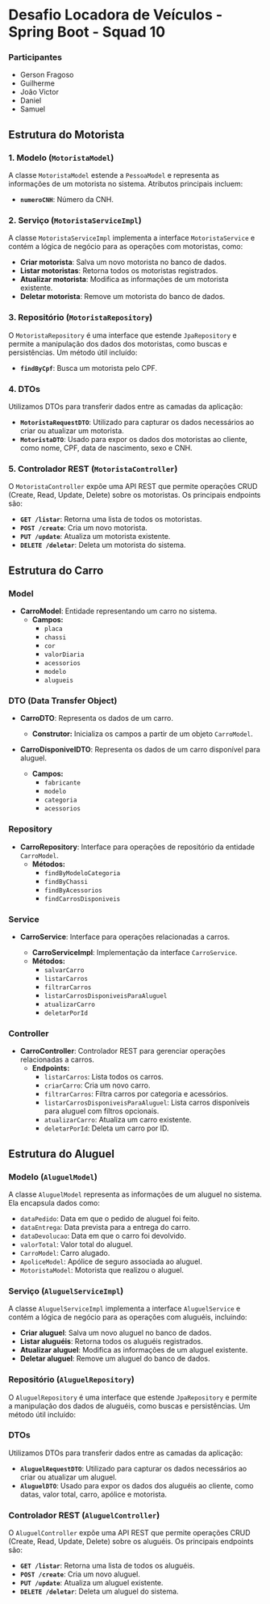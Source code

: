 # Desafio Locadora de Veículos - Spring Boot - Squad 10

### Participantes

- Gerson Fragoso
- Guilherme
- João Victor
- Daniel
- Samuel

## Estrutura do Motorista

### 1. **Modelo (`MotoristaModel`)**

A classe `MotoristaModel` estende a `PessoaModel` e representa as informações de um motorista no sistema. Atributos principais incluem:

- **`numeroCNH`**: Número da CNH.

### 2. **Serviço (`MotoristaServiceImpl`)**

A classe `MotoristaServiceImpl` implementa a interface `MotoristaService` e contém a lógica de negócio para as operações com motoristas, como:

- **Criar motorista**: Salva um novo motorista no banco de dados.
- **Listar motoristas**: Retorna todos os motoristas registrados.
- **Atualizar motorista**: Modifica as informações de um motorista existente.
- **Deletar motorista**: Remove um motorista do banco de dados.

### 3. **Repositório (`MotoristaRepository`)**

O `MotoristaRepository` é uma interface que estende `JpaRepository` e permite a manipulação dos dados dos motoristas, como buscas e persistências. Um método útil incluído:

- **`findByCpf`**: Busca um motorista pelo CPF.

### 4. **DTOs**

Utilizamos DTOs para transferir dados entre as camadas da aplicação:

- **`MotoristaRequestDTO`**: Utilizado para capturar os dados necessários ao criar ou atualizar um motorista.
- **`MotoristaDTO`**: Usado para expor os dados dos motoristas ao cliente, como nome, CPF, data de nascimento, sexo e CNH.

### 5. **Controlador REST (`MotoristaController`)**

O `MotoristaController` expõe uma API REST que permite operações CRUD (Create, Read, Update, Delete) sobre os motoristas. Os principais endpoints são:

- **`GET /listar`**: Retorna uma lista de todos os motoristas.
- **`POST /create`**: Cria um novo motorista.
- **`PUT /update`**: Atualiza um motorista existente.
- **`DELETE /deletar`**: Deleta um motorista do sistema.

## Estrutura do Carro

### Model
- **CarroModel**: Entidade representando um carro no sistema.
    - **Campos:**
        - `placa`
         - `chassi`
         - `cor`
         - `valorDiaria`
         - `acessorios`
         - `modelo`
         - `alugueis`

### DTO (Data Transfer Object)
- **CarroDTO**: Representa os dados de um carro.    
  
    - **Construtor:** Inicializa os campos a partir de um objeto `CarroModel`.
- **CarroDisponivelDTO**: Representa os dados de um carro disponível para aluguel.
  - **Campos:**
    - `fabricante`
    - `modelo`
    - `categoria`
    - `acessorios`

### Repository
- **CarroRepository**: Interface para operações de repositório da entidade `CarroModel`.
  - **Métodos:**
    - `findByModeloCategoria`
    - `findByChassi`
    - `findByAcessorios`
    - `findCarrosDisponiveis`

### Service
- **CarroService**: Interface para operações relacionadas a carros.

    - **CarroServiceImpl**: Implementação da interface `CarroService`.
  - **Métodos:**
    - `salvarCarro`
    - `listarCarros`
    - `filtrarCarros`
    - `listarCarrosDisponiveisParaAluguel`
    - `atualizarCarro`
    - `deletarPorId`

### Controller
- **CarroController**: Controlador REST para gerenciar operações relacionadas a carros.
  - **Endpoints:**
    - `listarCarros`: Lista todos os carros.
    - `criarCarro`: Cria um novo carro.
    - `filtrarCarros`: Filtra carros por categoria e acessórios.
    - `listarCarrosDisponiveisParaAluguel`: Lista carros disponíveis para aluguel com filtros opcionais.
    - `atualizarCarro`: Atualiza um carro existente.
    - `deletarPorId`: Deleta um carro por ID.

## Estrutura do Aluguel

### **Modelo (`AluguelModel`)**

A classe `AluguelModel` representa as informações de um aluguel no sistema. Ela encapsula dados como:

- `dataPedido`: Data em que o pedido de aluguel foi feito.
- `dataEntrega`: Data prevista para a entrega do carro.
- `dataDevolucao`: Data em que o carro foi devolvido.
- `valorTotal`: Valor total do aluguel.
- `CarroModel`: Carro alugado.
- `ApoliceModel`: Apólice de seguro associada ao aluguel.
- `MotoristaModel`: Motorista que realizou o aluguel.

### **Serviço (`AluguelServiceImpl`)**

A classe `AluguelServiceImpl` implementa a interface `AluguelService` e contém a lógica de negócio para as operações com aluguéis, incluindo:

- **Criar aluguel**: Salva um novo aluguel no banco de dados.
- **Listar aluguéis**: Retorna todos os aluguéis registrados.
- **Atualizar aluguel**: Modifica as informações de um aluguel existente.
- **Deletar aluguel**: Remove um aluguel do banco de dados.

### **Repositório (`AluguelRepository`)**

O `AluguelRepository` é uma interface que estende `JpaRepository` e permite a manipulação dos dados de aluguéis, como buscas e persistências. Um método útil incluído:

### **DTOs**

Utilizamos DTOs para transferir dados entre as camadas da aplicação:

- **`AluguelRequestDTO`**: Utilizado para capturar os dados necessários ao criar ou atualizar um aluguel.
- **`AluguelDTO`**: Usado para expor os dados dos aluguéis ao cliente, como datas, valor total, carro, apólice e motorista.

### **Controlador REST (`AluguelController`)**

O `AluguelController` expõe uma API REST que permite operações CRUD (Create, Read, Update, Delete) sobre os aluguéis. Os principais endpoints são:

- **`GET /listar`**: Retorna uma lista de todos os aluguéis.
- **`POST /create`**: Cria um novo aluguel.
- **`PUT /update`**: Atualiza um aluguel existente.
- **`DELETE /deletar`**: Deleta um aluguel do sistema.